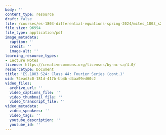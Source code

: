 ```yaml
---
body: ''
content_type: resource
draft: false
file: /courses/es-1803-differential-equations-spring-2024/mites_1803_s24_day44-notes.pdf
file_size: 96994
file_type: application/pdf
image_metadata:
  caption: ''
  credit: ''
  image-alt: ''
learning_resource_types:
- Lecture Notes
license: https://creativecommons.org/licenses/by-nc-sa/4.0/
resourcetype: Document
title: 'ES.1803 S24: Class 44: Fourier Series (cont.)'
uid: 74ead3c0-181d-417b-bb4b-d4aa09ed60c2
video_files:
  archive_url: ''
  video_captions_file: ''
  video_thumbnail_file: ''
  video_transcript_file: ''
video_metadata:
  video_speakers: ''
  video_tags: ''
  youtube_description: ''
  youtube_id: ''
---
```

